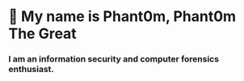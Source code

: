 # 🦹 My name is Phant0m, Phant0m The Great

### I am an information security and computer forensics enthusiast.
